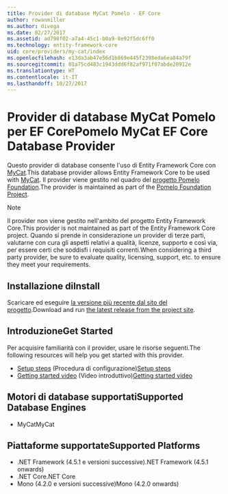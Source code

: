 ```yaml
---
title: Provider di database MyCat Pomelo - EF Core
author: rowanmiller
ms.author: divega
ms.date: 02/27/2017
ms.assetid: ad798f02-a7a4-45c1-b0a9-8e92f5dc6ff0
ms.technology: entity-framework-core
uid: core/providers/my-cat/index
ms.openlocfilehash: e13da3ab47e56d1b869e445f2398eda6ea84a79f
ms.sourcegitcommit: 01a75cd483c1943ddd6f82af971f07abde20912e
ms.translationtype: HT
ms.contentlocale: it-IT
ms.lasthandoff: 10/27/2017
---
```

# <a name="pomelo-mycat-ef-core-database-provider"></a><span data-ttu-id="99d44-102">Provider di database MyCat Pomelo per EF Core</span><span class="sxs-lookup"><span data-stu-id="99d44-102">Pomelo MyCat EF Core Database Provider</span></span>

<span data-ttu-id="99d44-103">Questo provider di database consente l'uso di Entity Framework Core con [MyCat](https://github.com/MyCATApache/Mycat-Server).</span><span class="sxs-lookup"><span data-stu-id="99d44-103">This database provider allows Entity Framework Core to be used with [MyCat](https://github.com/MyCATApache/Mycat-Server).</span></span> <span data-ttu-id="99d44-104">Il provider viene gestito nel quadro del [progetto Pomelo Foundation](https://github.com/PomeloFoundation/Entity-Framework-Core-MyCat-Proxy).</span><span class="sxs-lookup"><span data-stu-id="99d44-104">The provider is maintained as part of the [Pomelo Foundation Project](https://github.com/PomeloFoundation/Entity-Framework-Core-MyCat-Proxy).</span></span>

> [!NOTE]  
> <span data-ttu-id="99d44-105">Il provider non viene gestito nell'ambito del progetto Entity Framework Core.</span><span class="sxs-lookup"><span data-stu-id="99d44-105">This provider is not maintained as part of the Entity Framework Core project.</span></span> <span data-ttu-id="99d44-106">Quando si prende in considerazione un provider di terze parti, valutarne con cura gli aspetti relativi a qualità, licenze, supporto e così via, per essere certi che soddisfi i requisiti correnti.</span><span class="sxs-lookup"><span data-stu-id="99d44-106">When considering a third party provider, be sure to evaluate quality, licensing, support, etc. to ensure they meet your requirements.</span></span>

## <a name="install"></a><span data-ttu-id="99d44-107">Installazione di</span><span class="sxs-lookup"><span data-stu-id="99d44-107">Install</span></span>

<span data-ttu-id="99d44-108">Scaricare ed eseguire [la versione più recente dal sito del progetto](https://github.com/PomeloFoundation/Entity-Framework-Core-MyCat-Proxy/releases).</span><span class="sxs-lookup"><span data-stu-id="99d44-108">Download and run [the latest release from the project site](https://github.com/PomeloFoundation/Entity-Framework-Core-MyCat-Proxy/releases).</span></span>

## <a name="get-started"></a><span data-ttu-id="99d44-109">Introduzione</span><span class="sxs-lookup"><span data-stu-id="99d44-109">Get Started</span></span>

<span data-ttu-id="99d44-110">Per acquisire familiarità con il provider, usare le risorse seguenti.</span><span class="sxs-lookup"><span data-stu-id="99d44-110">The following resources will help you get started with this provider.</span></span>
 * <span data-ttu-id="99d44-111">[Setup steps](https://github.com/aspnet/EntityFramework.Docs/issues/252) (Procedura di configurazione)</span><span class="sxs-lookup"><span data-stu-id="99d44-111">[Setup steps](https://github.com/aspnet/EntityFramework.Docs/issues/252)</span></span>
 * <span data-ttu-id="99d44-112">[Getting started video](https://www.youtube.com/watch?v=q0CXfFNtMZo) (Video introduttivo)</span><span class="sxs-lookup"><span data-stu-id="99d44-112">[Getting started video](https://www.youtube.com/watch?v=q0CXfFNtMZo)</span></span>

## <a name="supported-database-engines"></a><span data-ttu-id="99d44-113">Motori di database supportati</span><span class="sxs-lookup"><span data-stu-id="99d44-113">Supported Database Engines</span></span>

* <span data-ttu-id="99d44-114">MyCat</span><span class="sxs-lookup"><span data-stu-id="99d44-114">MyCat</span></span>

## <a name="supported-platforms"></a><span data-ttu-id="99d44-115">Piattaforme supportate</span><span class="sxs-lookup"><span data-stu-id="99d44-115">Supported Platforms</span></span>

* <span data-ttu-id="99d44-116">.NET Framework (4.5.1 e versioni successive)</span><span class="sxs-lookup"><span data-stu-id="99d44-116">.NET Framework (4.5.1 onwards)</span></span>
* <span data-ttu-id="99d44-117">.NET Core</span><span class="sxs-lookup"><span data-stu-id="99d44-117">.NET Core</span></span>
* <span data-ttu-id="99d44-118">Mono (4.2.0 e versioni successive)</span><span class="sxs-lookup"><span data-stu-id="99d44-118">Mono (4.2.0 onwards)</span></span>
